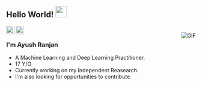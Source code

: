 ## Hello World! <img src="https://raw.githubusercontent.com/iampavangandhi/iampavangandhi/master/gifs/Hi.gif" width="30px"></h2>

<a href="https://github.com/iushranjan">
  <img align="left" alt="Ayush's Github" width="22px" src="https://cdn.jsdelivr.net/npm/simple-icons@v3/icons/github.svg" />
</a>
<a href="https://t.me/ranjanayush17">
  <img align="left" alt="Ayush's Telegram" width="22px" src="https://cdn.jsdelivr.net/npm/simple-icons@v3/icons/telegram.svg" />
</a>

<br />
<img align="right" alt="GIF" src="https://github.com/iushranjan/iushranjan/blob/main/master-rick.gif" />

### I'm Ayush Ranjan
- A Machine Learning and Deep Learning Practitioner.
- 17 Y/O 
- Currently working on my Independent Reasearch.
- I'm also looking for opportunities to contribute. 
